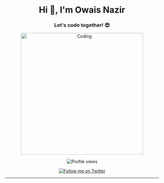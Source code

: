 <h1 align="center">Hi 👋, I'm Owais Nazir</h1>
<h3 align="center">Let's code together! 😎</h3>

<p align="center">
  <img src="https://media.tenor.com/rePDfDWO3XoAAAAd/hacking.gif" width="400" alt="Coding" />
</p>

<p align="center">
  <img src="https://komarev.com/ghpvc/?username=owaisaalam&label=Profile%20views&color=0e75b6&style=flat" alt="Profile views" />
</p>

<p align="center">
  <a href="https://twitter.com/owaisaalam38" target="_blank">
    <img src="https://img.shields.io/twitter/follow/owaisaalam38?style=for-the-badge&logo=twitter" alt="Follow me on Twitter" />
  </a>
</p>

---
